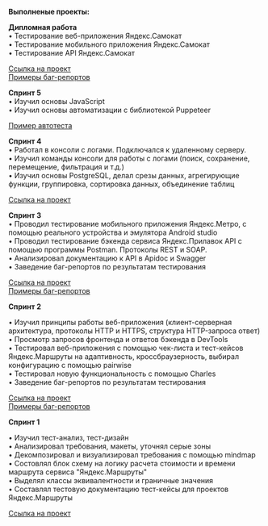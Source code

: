 **Выполненые проекты:**<br>

**Дипломная работа**<br>
• Тестирование веб-приложения Яндекс.Самокат<br>
• Тестирование мобильного приложения Яндекс.Самокат<br>
• Тестирование API Яндекс.Самокат<br>

[Ссылка на проект](https://docs.google.com/spreadsheets/d/1cN-CmG9ci_v0GWxLflQGaSu8ZDkinpjcDHv00IhZGVM/edit#gid=1782311256)<br>
[Примеры баг-репортов](https://drive.google.com/drive/folders/1TPWPbL6ql2drkCHa8CO8NDrmMymhGQOc?usp=sharing)<br>


**Спринт 5**<br>
• Изучил основы JavaScript <br>
• Изучил основы автоматизации с библиотекой Puppeteer<br>

[Пример автотеста](https://github.com/Seelector0/Autotest/blob/c58fddb8bdb156f372c14113eaf8c1422576c4b3/Autotest)<br>


**Спринт 4**<br>
• Работал в консоли с логами. Подключался к удаленному серверу. <br>
• Изучил команды консоли для работы с логами (поиск, сохранение, перемещение, фильтрация и т.д.)<br>
• Изучил основы PostgreSQL, делал срезы данных, агрегирующие функции, группировка, сортировка данных, объединение таблиц<br>

[Ссылка на проект](https://docs.google.com/document/d/1FIVtbFurf_sOHla0BUemw3VRMTr6mQDLYiFMOSftqfw/edit)

**Спринт 3**<br>
• Проводил тестирование мобильного приложения Яндекс.Метро, с помощью реального устройства и эмулятора Android studio<br>
• Проводил тестирование бэкенда сервиса Яндекс.Прилавок API с помощью программы Postman. Протоколы REST и SOAP.<br>
• Анализировал документацию к API в Apidoc и Swagger<br>
• Заведение баг-репортов по результатам тестирования<br>

[Ссылка на проект](https://docs.google.com/spreadsheets/d/1XXvwTIvaoni9XIDVhbG13rGYnw-Lmhs_ohhoA4_A1s8/edit#gid=857523888)<br>
[Примеры баг-репортов](https://drive.google.com/drive/folders/1p0SnohfDF-U7tv1CXQ2hoM8LvZfoqWhR?usp=sharing)<br>


**Спринт 2**<br>

• Изучил принципы работы веб-приложения (клиент-серверная архитектура, протоколы HTTP и HTTPS, структура HTTP-запроса ответ)<br>
• Просмотр запросов фронтенда и ответов бэкенда в DevTools<br>
• Тестировал веб-приложения с помощью чек-листа и тест-кейсов Яндекс.Маршруты на адаптивность, кроссбраузерность, выбирал конфигурацию с помощью pairwise<br> 
• Тестировал новую функциональность с помощью Charles<br>
• Заведение баг-репортов по результатам тестирования<br>

[Ссылка на проект](https://docs.google.com/spreadsheets/d/1CC45X7BmoMc7-vFV8mohzl2HbzJndpYUNHe51AtwTcc/edit#gid=899462569)<br>
[Примеры баг-репортов](https://drive.google.com/drive/folders/1NvrOuDARsnLQhJjGpUcHbuvJMvT206nG?usp=sharing)<br>


**Спринт 1**<br>

• Изучил тест-анализ, тест-дизайн<br>
• Анализировал требования, макеты, уточнял серые зоны<br>
• Декомпозировал и визуализировал требования с помощью mindmap<br>
• Состовлял блок схему на логику расчета стоимости и времени маршрута сервиса "Яндекс.Маршруты"<br>
• Выделял классы эквивалентности и граничные значения<br>
• Составлял тестовую документацию тест-кейсы для проектов Яндекс.Маршруты<br>

[Ссылка на проект](https://docs.google.com/spreadsheets/d/1NeUJ14WFq1YXWjXjn3DEMvHp89AUG6n2bw_ZCe5Mz5k/edit#gid=1058266973)<br>







